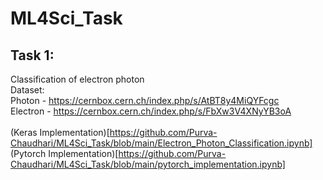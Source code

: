 # ML4Sci_Task
## Task 1:
Classification of electron photon <br>
Dataset:<br>
Photon - https://cernbox.cern.ch/index.php/s/AtBT8y4MiQYFcgc   
Electron - https://cernbox.cern.ch/index.php/s/FbXw3V4XNyYB3oA  
<br>
(Keras Implementation)[https://github.com/Purva-Chaudhari/ML4Sci_Task/blob/main/Electron_Photon_Classification.ipynb] <br>
(Pytorch Implementation)[https://github.com/Purva-Chaudhari/ML4Sci_Task/blob/main/pytorch_implementation.ipynb]

